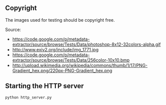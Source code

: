 ## Copyright

The images used for testing should be copyright free.

Source:

 - https://code.google.com/p/metadata-extractor/source/browse/Tests/Data/photoshop-8x12-32colors-alpha.gif
 - http://www.exiv2.org/include/img_1771.jpg
 - https://code.google.com/p/metadata-extractor/source/browse/Tests/Data/256color-10x10.bmp
 - http://upload.wikimedia.org/wikipedia/commons/thumb/1/17/PNG-Gradient_hex.png/220px-PNG-Gradient_hex.png


## Starting the HTTP server

`python http_server.py`
